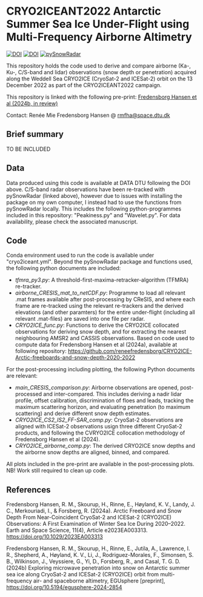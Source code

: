 # CRYO2ICEANT2022 Antarctic Summer Sea Ice Under-Flight using Multi-Frequency Airborne Altimetry
[![DOI](https://zenodo.org/badge/855785306.svg)](https://zenodo.org/doi/10.5281/zenodo.13749341) [![DOI](https://badgen.net/badge/DATA/10.11583%2FDTU.26732227/red)](https://figshare.com/s/9626392bca7b9c2a32e9) [![pySnowRadar](https://badgen.net/badge/pySnowRadar/10.5281%2Fzenodo.4071947/blue)](https://github.com/kingjml/pySnowRadar)

This repository holds the code used to derive and compare airborne (Ka-, Ku-, C/S-band and lidar) observations (snow depth or penetration) acquired along the Weddell Sea CRYO2ICE (CryoSat-2 and ICESat-2) orbit on the 13 December 2022 as part of the CRYO2ICEANT2022 campaign. 

This repository is linked with the following pre-print: [Fredensborg Hansen et al (2024b, in review)](https://doi.org/10.5194/egusphere-2024-2854)

Contact: Renée Mie Fredensborg Hansen @ rmfha@space.dtu.dk

## Brief summary 
TO BE INCLUDED 

## Data
Data produced using this code is available at DATA DTU following the DOI above. 
C/S-band radar observations have been re-tracked with pySnowRadar (linked above), however due to issues with installing the package on my own computer, I instead had to use the functions from pySnowRadar locally. This includes the following python-programmes included in this repository: "Peakiness.py" and "Wavelet.py".
For data availability, please check the associated manuscript.

## Code
Conda environment used to run the code is available under "cryo2iceant.yml". Beyond the pySnowRadar package and functions used, the following python documents are included: 
- _tfmra_py3.py_: A threshold-first-maxima-retracker-algorithm (TFMRA) re-tracker.
- _airborne_CRESIS_mat_to_netCDF.py_: Programme to load all relevant .mat frames available after post-processing by CReSIS, and where each frame are re-tracked using the relevant re-trackers and the derived elevations (and other paramters) for the entire under-flight (including all relevant .mat-files) are saved into one file per radar.
- _CRYO2ICE_func.py_: Functions to derive the CRYO2ICE collocated observations for deriving snow depth, and for extracting the nearest neighbouring AMSR2 and CASSIS observations. Based on code used to compute data for Fredensborg Hansen et al (2024a), available at following repository: https://github.com/reneefredensborg/CRYO2ICE-Arctic-freeboards-and-snow-depth-2020-2022

For the post-processing including plotting, the following Python documents are relevant:
- _main_CRESIS_comparison.py_: Airborne observations are opened, post-processed and inter-compared. This includes deriving a nadir lidar profile, offset calibration, discrimination of floes and leads, tracking the maximum scattering horizon, and evaluating penetration (to maximum scattering) and derive different snow depth estimates. 
- _CRYO2ICE_CS2_IS2_FF-SAR_comp.py_: CryoSat-2 observations are aligned with ICESat-2 observations usign three different CryoSat-2 products, and following the CVRYO2ICE collocation methodology of Fredensborg Hansen et al (2024). 
- _CRYO2ICE_airborne_comp.py_: The derived CRYO2ICE snow depths and the airborne snow depths are aligned, binned, and compared.

All plots included in the pre-print are available in the post-processing plots. NB! Work still required to clean up code. 

## References
Fredensborg Hansen, R. M., Skourup, H., Rinne, E., Høyland, K. V., Landy, J. C., Merkouriadi, I., & Forsberg, R. (2024a). Arctic Freeboard and Snow Depth From Near-Coincident CryoSat-2 and ICESat-2 (CRYO2ICE) Observations: A First Examination of Winter Sea Ice During 2020–2022. Earth and Space Science, 11(4), Article e2023EA003313. https://doi.org/10.1029/2023EA003313

Fredensborg Hansen, R. M., Skourup, H., Rinne, E., Jutila, A., Lawrence, I. R., Shepherd, A., Høyland, K. V., Li, J., Rodriguez-Morales, F., Simonsen, S. B., Wilkinson, J., Veyssiere, G., Yi, D., Forsberg, R., and Casal, T. G. D. (2024b) Exploring microwave penetration into snow on Antarctic summer sea ice along CryoSat-2 and ICESat-2 (CRYO2ICE) orbit from multi-frequency air- and spaceborne altimetry, EGUsphere [preprint], https://doi.org/10.5194/egusphere-2024-2854
